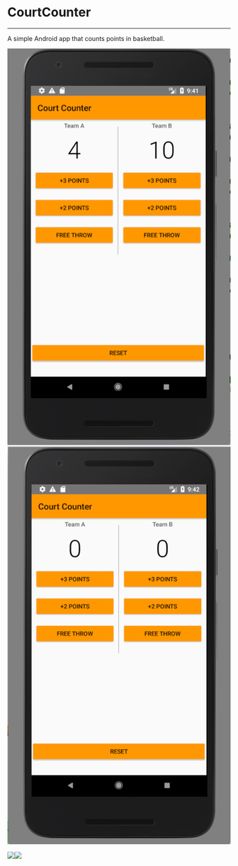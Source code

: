 # CourtCounter
--------------
A simple Android app that counts points in basketball.

![alt text](https://github.com/westleylashley/CourtCounter/blob/master/images/Screenshot1.png "Screenshot 1")
![alt text](https://github.com/westleylashley/CourtCounter/blob/master/images/Screenshot2.png "Screenshot 2")

<img src="CourtCounter/blob/master/images/Screenshot1.png" width="200"><img src="CourtCounter/blob/master/images/Screenshot2.png" width="200">
